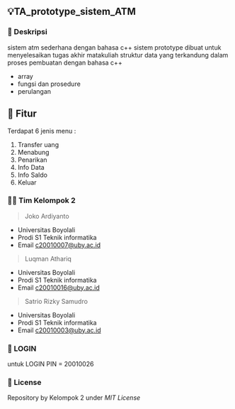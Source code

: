 ## 💡TA_prototype_sistem_ATM

### 📝 Deskripsi 
sistem atm sederhana dengan bahasa c++ sistem prototype dibuat untuk menyelesaikan tugas akhir matakuliah struktur data yang terkandung dalam proses pembuatan dengan bahasa c++
- array
- fungsi dan prosedure
- perulangan 

## 📝 Fitur
Terdapat 6 jenis menu :
1. Transfer uang
2. Menabung
3. Penarikan
4. Info Data
5. Info Saldo
6. Keluar

### 👨‍💻 Tim Kelompok 2

>Joko Ardiyanto
  - Universitas Boyolali
  - Prodi S1 Teknik informatika
  - Email c20010007@uby.ac.id

>Luqman Athariq
  - Universitas Boyolali
  - Prodi S1 Teknik informatika
  - Email c20010016@uby.ac.id

>Satrio Rizky Samudro
  - Universitas Boyolali
  - Prodi S1 Teknik informatika
  - Email c20010003@uby.ac.id
### 🔐 LOGIN
untuk LOGIN PIN = 20010026


### 🔐 License
Repository by Kelompok 2 under *MIT License*
